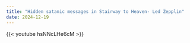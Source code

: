 ```yaml
---
title: "Hidden satanic messages in Stairway to Heaven- Led Zepplin"
date: 2024-12-19
---
```


{{< youtube hsNNcLHe6cM >}}
